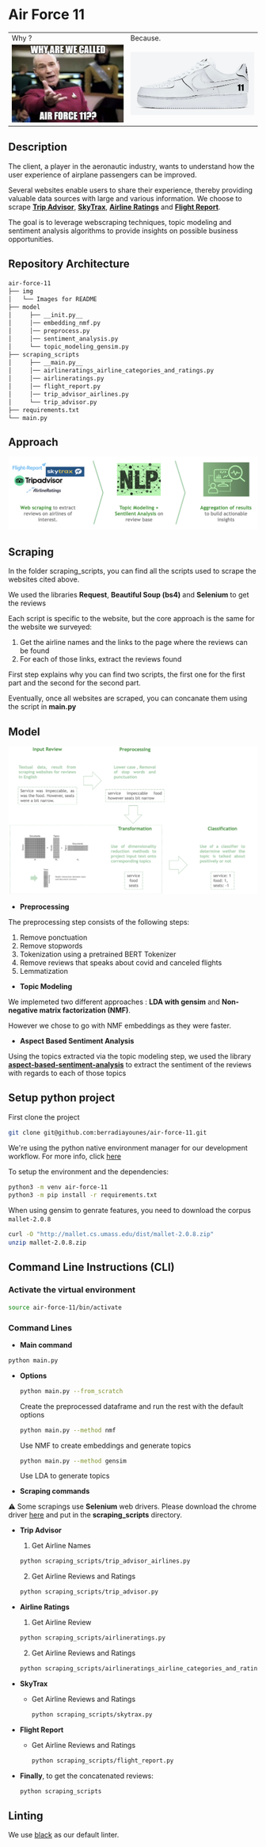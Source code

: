 # Air Force 11

<table>
  <tr>
    <td>Why ?</td>
     <td>Because.</td>
  </tr>
  <tr>
    <td><img src="img/Question.png" ></td>
    <td><img src="img/Air_Force_1.png" ></td>
  </tr>
 </table>

## Description 

The client, a player in the aeronautic industry, wants to understand how the user experience of airplane passengers can be improved. 

Several websites enable users to share their experience, thereby providing valuable data sources with large and various information. We choose to scrape **[Trip Advisor](https://www.tripadvisor.fr/Airlines)**, **[SkyTrax](https://www.airlinequality.com/review-pages/a-z-airline-reviews/)**, **[Airline Ratings](https://www.airlineratings.com/airline-passenger-reviews)** and **[Flight Report](https://flight-report.com/en/airline/)**.

The goal is to leverage webscraping techniques, topic modeling and sentiment analysis algorithms to provide insights on possible business opportunities.

## Repository Architecture

```
air-force-11
├── img
│   └── Images for README
├── model
│     ├── __init.py__
│     │── embedding_nmf.py
│     │── preprocess.py
│     │── sentiment_analysis.py
│     └── topic_modeling_gensim.py
├── scraping_scripts
│     ├── __main.py__ 
│     │── airlineratings_airline_categories_and_ratings.py 
│     │── airlineratings.py
│     │── flight_report.py
│     │── trip_advisor_airlines.py
│     └── trip_advisor.py
├── requirements.txt
└── main.py
```

## Approach

<img src="img/approach.png">

## Scraping

In the folder scraping_scripts, you can find all the scripts used to scrape the websites cited above.

We used the libraries **Request**, **Beautiful Soup (bs4)** and **Selenium** to get the reviews

Each script is specific to the website, but the core approach is the same for the website we surveyed:

1. Get the airline names and the links to the page where the reviews can be found
2. For each of those links, extract the reviews found

First step explains why you can find two scripts, the first one for the first part and the second for the second part.

Eventually, once all websites are scraped, you can concanate them using the script in **__main__.py**

## Model 

<img src="img/model.png">

* **Preprocessing**

The preprocessing step consists of the following steps:
1. Remove ponctuation
2. Remove stopwords
3. Tokenization using a pretrained BERT Tokenizer
4. Remove reviews that speaks about covid and canceled flights
5. Lemmatization

* **Topic Modeling**

We implemeted two different approaches : **LDA with gensim** and **Non-negative matrix factorization (NMF)**.

However we chose to go with NMF embeddings as they were faster.

* **Aspect Based Sentiment Analysis**
 
Using the topics extracted via the topic modeling step, we used the library **[aspect-based-sentiment-analysis](https://pypi.org/project/aspect-based-sentiment-analysis/)** to extract the sentiment of the reviews with regards to each of those topics


## Setup python project

First clone the project

```bash
git clone git@github.com:berradiayounes/air-force-11.git
```

We're using the python native environment manager for our development workflow. 
For more info, click [here](https://packaging.python.org/guides/installing-using-pip-and-virtual-environments/)

To setup the environment and the dependencies:

```bash
python3 -m venv air-force-11
python3 -m pip install -r requirements.txt
```

When using gensim to genrate features, you need to download the corpus `mallet-2.0.8`

```bash
curl -O "http://mallet.cs.umass.edu/dist/mallet-2.0.8.zip"
unzip mallet-2.0.8.zip 
```

## Command Line Instructions (CLI)

### Activate the virtual environment

```bash
source air-force-11/bin/activate
```

### Command Lines

* **Main command** 

```bash
python main.py
```

* **Options**

    ```bash
    python main.py --from_scratch 
    ```
   Create the preprocessed dataframe and run the rest with the default options

    ```bash
    python main.py --method nmf
    ```
    Use NMF to create embeddings and generate topics

    ```bash 
    python main.py --method gensim
    ```
    Use LDA to generate topics

* **Scraping commands**

:warning: Some scrapings use **Selenium** web drivers. Please download the chrome driver [here](https://chromedriver.chromium.org/downloads) and put in the **scraping_scripts** directory.

  * **Trip Advisor**

    1. Get Airline Names
    ```bash 
    python scraping_scripts/trip_advisor_airlines.py
    ```
    2. Get Airline Reviews and Ratings
    ```bash 
    python scraping_scripts/trip_advisor.py
    ```

  * **Airline Ratings**

      1. Get Airline Review
      ```bash 
      python scraping_scripts/airlineratings.py
      ```
      2. Get Airline Reviews and Ratings
      ```bash 
      python scraping_scripts/airlineratings_airline_categories_and_ratings.py
      ```
   * **SkyTrax**
      * Get Airline Reviews and Ratings
        ```bash
        python scraping_scripts/skytrax.py
        ```
  * **Flight Report**
      * Get Airline Reviews and Ratings
        ```bash
        python scraping_scripts/flight_report.py
        ```
  * **Finally**, to get the concatenated reviews:
    ```bash
    python scraping_scripts
    ```

## Linting

We use [black](https://github.com/psf/black) as our default linter.

 
